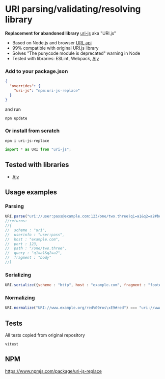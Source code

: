 # URI parsing/validating/resolving library
**Replacement for abandoned library** [uri-js](https://www.npmjs.com/package/uri-js) aka "URI.js"<br>

- Based on Node.js and browser [URL api](https://developer.mozilla.org/en-US/docs/Web/API/URL)
- 99% compatible with original URI.js library
- Solves "The punycode module is deprecated" warning in Node
- Tested with libraries: ESLint, Webpack, [Ajv](https://github.com/ajv-validator/ajv)

### Add to your package.json
```json
{
  "overrides": {
    "uri-js": "npm:uri-js-replace"
  }
}
```
and run
```shell
npm update
```

### Or install from scratch
```shell
npm i uri-js-replace
```
```js
import * as URI from "uri-js";
```

## Tested with libraries
- [Ajv](https://github.com/ajv-validator/ajv)

## Usage examples
### Parsing
```js
URI.parse("uri://user:pass@example.com:123/one/two.three?q1=a1&q2=a2#body");
//returns:
//{
//  scheme : "uri",
//  userinfo : "user:pass",
//  host : "example.com",
//  port : 123,
//  path : "/one/two.three",
//  query : "q1=a1&q2=a2",
//  fragment : "body"
//}
```

### Serializing

```js
URI.serialize({scheme : "http", host : "example.com", fragment : "footer"}) === "http://example.com/#footer"
```

### Normalizing
```js
URI.normalize("URI://www.example.org/red%09ros\xE9#red") === "uri://www.example.org/red%09ros%C3%A9#red"
```

## Tests
All tests copied from original repository
```shell
vitest
```

## NPM
https://www.npmjs.com/package/uri-js-replace

